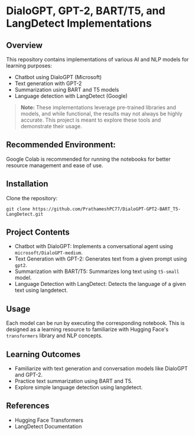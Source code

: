 # DialoGPT, GPT-2, BART/T5, and LangDetect Implementations
## Overview
This repository contains implementations of various AI and NLP models for learning purposes:
- Chatbot using DialoGPT (Microsoft)
- Text generation with GPT-2
- Summarization using BART and T5 models
- Language detection with LangDetect (Google)

> **Note:** These implementations leverage pre-trained libraries and models, and while functional, the results may not always be highly accurate. This project is meant to explore these tools and demonstrate their usage.

## Recommended Environment:
Google Colab is recommended for running the notebooks for better resource management and ease of use.

## Installation
Clone the repository:

    git clone https://github.com/PrathameshPC77/DialoGPT-GPT2-BART_T5-LangDetect.git

## Project Contents
- Chatbot with DialoGPT: Implements a conversational agent using `microsoft/DialoGPT-medium`.
- Text Generation with GPT-2: Generates text from a given prompt using `gpt2`.
- Summarization with BART/T5: Summarizes long text using `t5-small` model.
- Language Detection with LangDetect: Detects the language of a given text using langdetect.

## Usage
Each model can be run by executing the corresponding notebook. This is designed as a learning resource to familiarize with Hugging Face's `transformers` library and NLP concepts.

## Learning Outcomes
- Familiarize with text generation and conversation models like DialoGPT and GPT-2.
- Practice text summarization using BART and T5.
- Explore simple language detection using langdetect.

## References
- Hugging Face Transformers
- LangDetect Documentation
